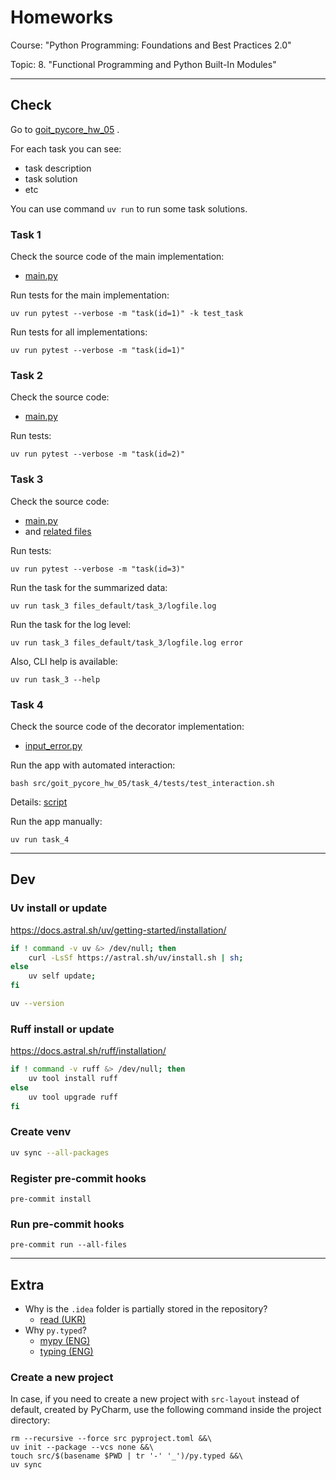 # Homeworks

Course: "Python Programming: Foundations and Best Practices 2.0"

Topic: 8. "Functional Programming and Python Built-In Modules"

---

## Check

Go to [goit_pycore_hw_05](src/goit_pycore_hw_05) .

For each task you can see:

- task description
- task solution
- etc

You can use command `uv run` to run some task solutions.

### Task 1

Check the source code of the main implementation:

- [main.py](src/goit_pycore_hw_05/task_1/main.py)

Run tests for the main implementation:

```shell
uv run pytest --verbose -m "task(id=1)" -k test_task
```

Run tests for all implementations:

```shell
uv run pytest --verbose -m "task(id=1)"
```

### Task 2

Check the source code:

- [main.py](src/goit_pycore_hw_05/task_2/main.py)

Run tests:

```shell
uv run pytest --verbose -m "task(id=2)"
```

### Task 3

Check the source code:

- [main.py](src/goit_pycore_hw_05/task_3/main.py)
- and [related files](src/goit_pycore_hw_05/task_3)

Run tests:

```shell
uv run pytest --verbose -m "task(id=3)"
```

Run the task for the summarized data:

```shell
uv run task_3 files_default/task_3/logfile.log
```

Run the task for the log level:

```shell
uv run task_3 files_default/task_3/logfile.log error
```

Also, CLI help is available:

```shell
uv run task_3 --help
```

### Task 4

Check the source code of the decorator implementation:

- [input_error.py](src/goit_pycore_hw_05/task_4/services/input_error.py)

Run the app with automated interaction:

```shell
bash src/goit_pycore_hw_05/task_4/tests/test_interaction.sh
```

Details: [script](src/goit_pycore_hw_05/task_4/tests/test_interaction.sh)

Run the app manually:

```shell
uv run task_4
```

---

## Dev

### Uv install or update

https://docs.astral.sh/uv/getting-started/installation/

```bash
if ! command -v uv &> /dev/null; then
    curl -LsSf https://astral.sh/uv/install.sh | sh;
else
    uv self update;
fi

uv --version
```

### Ruff install or update

https://docs.astral.sh/ruff/installation/

```bash
if ! command -v ruff &> /dev/null; then
    uv tool install ruff
else
    uv tool upgrade ruff
fi
```

### Create venv

```bash
uv sync --all-packages
```

### Register pre-commit hooks

```shell
pre-commit install
```

### Run pre-commit hooks

```shell
pre-commit run --all-files
```

---

## Extra

- Why is the `.idea` folder is partially stored in the repository?
  - [read (UKR)](https://github.com/Alirex/notes/blob/main/notes/ignore_or_not_ide_config/ukr.md)
- Why `py.typed`?
  - [mypy (ENG)](https://mypy.readthedocs.io/en/stable/installed_packages.html#creating-pep-561-compatible-packages)
  - [typing (ENG)](https://typing.python.org/en/latest/spec/distributing.html#packaging-type-information)

### Create a new project

In case, if you need to create a new project with `src-layout` instead of default, created by PyCharm,
use the following command inside the project directory:

```shell
rm --recursive --force src pyproject.toml &&\
uv init --package --vcs none &&\
touch src/$(basename $PWD | tr '-' '_')/py.typed &&\
uv sync
```
